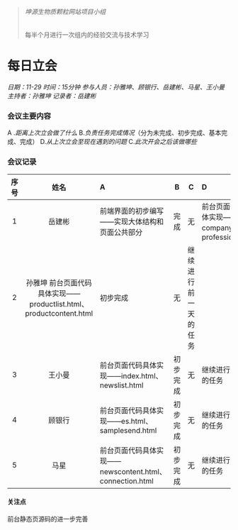 > ###### 坤源生物质颗粒网站项目小组
> 每半个月进行一次组内的经验交流与技术学习

# 每日立会 

*日期：11-29*
*时间：15分钟*
*参与人员：孙雅坤、顾银行、岳建彬、马星、王小曼*
*主持者：孙雅坤*
*记录者：岳建彬*

### 会议主要内容
 &#65; .*距离上次立会做了什么*
 &#66;.*负责任务完成情况*（分为未完成、初步完成、基本完成、完成）
 &#68;.*从上次立会至现在遇到的问题*
 &#67;.*此次开会之后该做哪些*


### 会议记录
|  序号 |姓名   |A|B|C|D|
|:------------:|:------------:|:------------|:------------:|:------------:|:------------|
| 1 | 岳建彬|前端界面的初步编写——实现大体结构和页面公共部分|完成|无|前台页面代码具体实现——company.html、profession.html|
| 2  |  孙雅坤 前台页面代码具体实现——productlist.html、productcontent.html|初步完成|无|继续进行前一天的任务|
|3|王小曼|前台页面代码具体实现——index.html、newslist.html|初步完成|无|继续进行前一天的任务|
|4|顾银行|前台页面代码具体实现——es.html、samplesend.html|初步完成|无|继续进行前一天的任务|
|5|马星|前台页面代码具体实现——newscontent.html、connection.html|初步完成|无|继续进行前一天的任务|

#### 关注点
前台静态页源码的进一步完善






